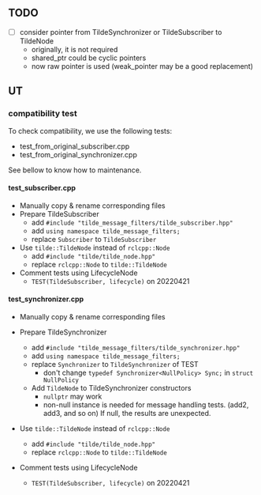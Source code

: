## TODO

- [ ] consider pointer from TildeSynchronizer or TildeSubscriber to TildeNode
  - originally, it is not required
  - shared_ptr could be cyclic pointers
  - now raw pointer is used (weak_pointer may be a good replacement)

## UT

### compatibility test

To check compatibility, we use the following tests:

- test_from_original_subscriber.cpp
- test_from_original_synchronizer.cpp

See bellow to know how to maintenance.

#### test_subscriber.cpp

- Manually copy & rename corresponding files
- Prepare TildeSubscriber
  - add `#include "tilde_message_filters/tilde_subscriber.hpp"`
  - add `using namespace tilde_message_filters;`
  - replace `Subscriber` to `TildeSubscriber`
- Use `tilde::TildeNode` instead of `rclcpp::Node`
  - add `#include "tilde/tilde_node.hpp"`
  - replace `rclcpp::Node` to `tilde::TildeNode`
- Comment tests using LifecycleNode
  - `TEST(TildeSubscriber, lifecycle)` on 20220421

#### test_synchronizer.cpp

- Manually copy & rename corresponding files
- Prepare TildeSynchronizer

  - add `#include "tilde_message_filters/tilde_synchronizer.hpp"`
  - add `using namespace tilde_message_filters;`
  - replace `Synchronizer` to `TildeSynchronizer` of TEST
    - don't change `typedef Synchronizer<NullPolicy> Sync;` in `struct NullPolicy`
  - Add `TildeNode` to TildeSynchronizer constructors
    - `nullptr` may work
    - non-null instance is needed for message handling tests.
      (add2, add3, and so on)
      If null, the results are unexpected.

- Use `tilde::TildeNode` instead of `rclcpp::Node`
  - add `#include "tilde/tilde_node.hpp"`
  - replace `rclcpp::Node` to `tilde::TildeNode`
- Comment tests using LifecycleNode
  - `TEST(TildeSubscriber, lifecycle)` on 20220421
